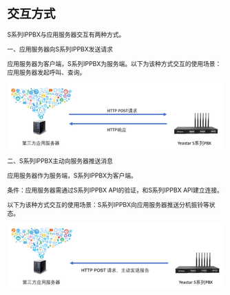 # 交互方式 

S系列IPPBX与应用服务器交互有两种方式。

一、应用服务器向S系列IPPBX发送请求

应用服务器为客户端，S系列IPPBX为服务端。以下为该种方式交互的使用场景：应用服务器发起呼叫、查询。



 
![](/assets/import.png)



二、S系列IPPBX主动向服务器推送消息

应用服务器作为服务端，S系列IPPBX为客户端。

条件：应用服务器需通过S系列IPPBX  API的验证，和S系列IPPBX  API建立连接。

以下为该种方式交互的使用场景：S系列IPPBX向应用服务器推送分机振铃等状态。

![](/assets/import2.png)



